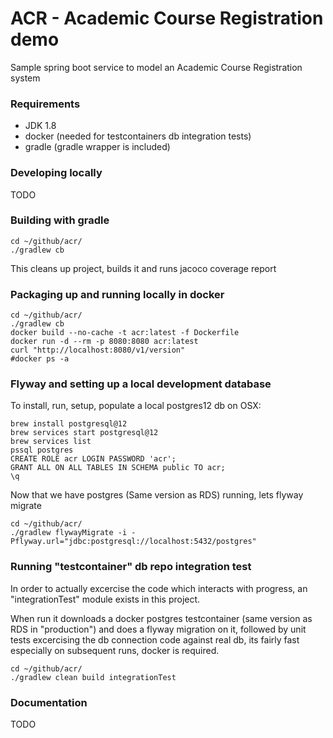 # ACR - Academic Course Registration demo

Sample spring boot service to model an Academic Course Registration system


### Requirements
* JDK 1.8
* docker (needed for testcontainers db integration tests)
* gradle (gradle wrapper is included)

### Developing locally

TODO


### Building with gradle

```
cd ~/github/acr/
./gradlew cb
```
This cleans up project, builds it and runs jacoco coverage report

### Packaging up and running locally in docker

```
cd ~/github/acr/
./gradlew cb
docker build --no-cache -t acr:latest -f Dockerfile
docker run -d --rm -p 8080:8080 acr:latest
curl "http://localhost:8080/v1/version"
#docker ps -a
```

### Flyway and setting up a local development database

To install, run, setup, populate a local postgres12 db on OSX:
 
```
brew install postgresql@12
brew services start postgresql@12
brew services list
pssql postgres
CREATE ROLE acr LOGIN PASSWORD 'acr';
GRANT ALL ON ALL TABLES IN SCHEMA public TO acr;
\q
````

Now that we have postgres (Same version as RDS) running, lets flyway migrate
```
cd ~/github/acr/
./gradlew flywayMigrate -i -Pflyway.url="jdbc:postgresql://localhost:5432/postgres"
```

### Running "testcontainer" db repo integration test

In order to actually excercise the code which interacts with progress, an "integrationTest" module exists in this project.

When run it downloads a docker postgres testcontainer (same version as RDS in "production") and does a flyway migration on it, followed by unit tests excercising the db connection code against real db, its fairly fast especially on subsequent runs, docker is required.

```
cd ~/github/acr/
./gradlew clean build integrationTest
```

### Documentation

TODO